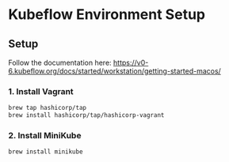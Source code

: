 # Kubeflow Environment Setup

## Setup

Follow the documentation here: https://v0-6.kubeflow.org/docs/started/workstation/getting-started-macos/

### 1. Install Vagrant

```bash
brew tap hashicorp/tap
brew install hashicorp/tap/hashicorp-vagrant
```

### 2. Install MiniKube

```bash
brew install minikube
```

